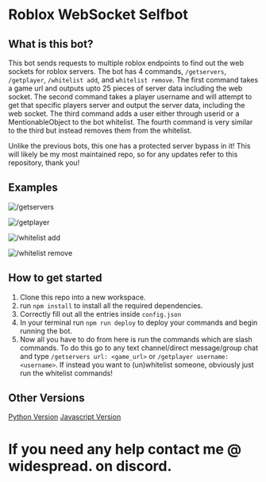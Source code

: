# Roblox WebSocket Selfbot

## What is this bot?
This bot sends requests to multiple roblox endpoints to find out the web sockets for roblox servers. The bot has 4 commands, `/getservers`, `/getplayer`, `/whitelist add`, and `whitelist remove`. The first command takes a game url and outputs upto 25 pieces of server data including the web socket. The second command takes a player username and will attempt to get that specific players server and output the server data, including the web socket. The third command adds a user either through userid or a MentionableObject to the bot whitelist. The fourth command is very similar to the third but instead removes them from the whitelist.

Unlike the previous bots, this one has a protected server bypass in it! This will likely be my most maintained repo, so for any updates refer to this repository, thank you!

## Examples
![/getservers]()


![/getplayer]()


![/whitelist add]()


![/whitelist remove]()


## How to get started
1. Clone this repo into a new workspace.
2. run `npm install` to install all the required dependencies.
3. Correctly fill out all the entries inside `config.json`
4. In your terminal run `npm run deploy` to deploy your commands and begin running the bot.
5. Now all you have to do from here is run the commands which are slash commands. To do this go to any text channel/direct message/group chat and type `/getservers url: <game_url>` or `/getplayer username: <username>`. If instead you want to (un)whitelist someone, obviously just run the whitelist commands!

## Other Versions
[Python Version](https://github.com/nwith6/Python-Roblox-WebSocket-Bot)
[Javascript Version](https://github.com/nwith6/Roblox-WebSocket-Bot)

# If you need any help contact me @ widespread. on discord.